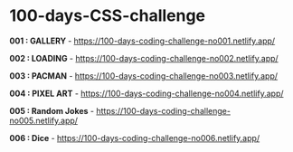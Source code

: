 # <h1>100-days-CSS-challenge</h1>

<strong>001 : GALLERY        </strong>      - https://100-days-coding-challenge-no001.netlify.app/

<strong>002 : LOADING</strong>      - https://100-days-coding-challenge-no002.netlify.app/

<strong>003 : PACMAN</strong>       - https://100-days-coding-challenge-no003.netlify.app/
 
<strong>004 : PIXEL ART</strong>    - https://100-days-coding-challenge-no004.netlify.app/

<strong>005 : Random Jokes</strong> - https://100-days-coding-challenge-no005.netlify.app/

<strong>006 : Dice</strong>         - https://100-days-coding-challenge-no006.netlify.app/
